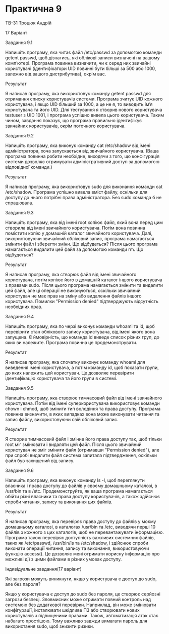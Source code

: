 # Практична 9
ТВ-31 Троцюк Андрій

17 Варіант

Завдання 9.1

 Напишіть програму, яка читає файл /etc/passwd за допомогою команди getent passwd, щоб дізнатись, які облікові записи визначені на вашому комп’ютері.
 Програма повинна визначити, чи є серед них звичайні користувачі (ідентифікатори UID повинні бути більші за 500 або 1000, залежно від вашого дистрибутива), окрім вас.

Результат

Я написав програму, яка використовує команду getent passwd для отримання списку користувачів системи. Програма зчитує UID кожного користувача, і якщо UID більший за 1000, а це не я, то виводить ім’я користувача та його UID. Для тестування я створив нового користувача testuser з UID 1001, і програма успішно вивела цього користувача. Таким чином, завдання показує, що програма правильно ідентифікує звичайних користувачів, окрім поточного користувача.

Завдання 9.2

 Напишіть програму, яка виконує команду cat /etc/shadow від імені адміністратора, хоча запускається від звичайного користувача.
 (Ваша програма повинна робити необхідне, виходячи з того, що конфігурація системи дозволяє отримувати адміністративний доступ за допомогою відповідної команди.)

Результат

Я написав програму, яка використовує sudo для виконання команди cat /etc/shadow. Програма успішно вивела вміст файлу, оскільки для доступу до нього потрібні права адміністратора. Без sudo команда б не спрацювала.

Завдання 9.3

 Напишіть програму, яка від імені root копіює файл, який вона перед цим створила від імені звичайного користувача. Потім вона повинна помістити копію у домашній каталог звичайного користувача.
 Далі, використовуючи звичайний обліковий запис, програма намагається змінити файл і зберегти зміни. Що відбудеться?
 Після цього програма намагається видалити цей файл за допомогою команди rm. Що відбудеться?

Результат

Я написав програму, яка створює файл від імені звичайного користувача, потім копіює його в домашній каталог іншого користувача з правами sudo. Після цього програма намагається змінити та видалити цей файл, але ці операції не виконуються, оскільки звичайний користувач не має прав на зміну або видалення файлів іншого користувача. Помилки "Permission denied" підтверджують відсутність необхідних прав.

Завдання 9.4

 Напишіть програму, яка по черзі виконує команди whoami та id, щоб перевірити стан облікового запису користувача, від імені якого вона запущена.
 Є ймовірність, що команда id виведе список різних груп, до яких ви належите. Програма повинна це продемонструвати.

Результат

Я написав програму, яка спочатку виконує команду whoami для виведення імені користувача, а потім команду id, щоб показати групи, до яких належить цей користувач. Це дозволяє перевірити ідентифікацію користувача та його групи в системі.

Завдання 9.5

 Напишіть програму, яка створює тимчасовий файл від імені звичайного користувача. Потім від імені суперкористувача використовує команди chown і chmod, щоб змінити тип володіння та права доступу.
 Програма повинна визначити, в яких випадках вона може виконувати читання та запис файлу, використовуючи свій обліковий запис.

Результат

Я створив тимчасовий файл і змінив його права доступу так, щоб тільки root міг змінювати і видаляти цей файл. Після цього звичайний користувач не зміг змінити файл (отримавши "Permission denied"), але при спробі видалити файл система запитала підтвердження, оскільки файл був захищений від запису.

Завдання 9.6

 Напишіть програму, яка виконує команду ls -l, щоб переглянути власника і права доступу до файлів у своєму домашньому каталозі, в /usr/bin та в /etc.
 Продемонструйте, як ваша програма намагається обійти різні власники та права доступу користувачів, а також здійснює спроби читання, запису та виконання цих файлів.

Результат

Я написав програму, яка перевіряє права доступу до файлів у моєму домашньому каталозі, в каталогах /usr/bin та /etc, виводячи перші 10 файлів з кожного з цих каталогів, щоб не перевантажувати інформацією. Програма також перевіряє доступність важливих системних файлів, таких як /etc/passwd, /usr/bin/ls та /etc/shadow, і здійснює спроби виконати операції читання, запису та виконання, використовуючи функцію access(). Це дозволяє мені отримати корисну інформацію про можливі дії з цими файлами в різних умовах доступу.

Індивідуальне завдання(17 варіант)

Які загрози можуть виникнути, якщо у користувача є доступ до sudo, але без пароля?

Якщо у користувача є доступ до sudo без пароля, це створює серйозні загрози безпеці. Зловмисник може отримати повний контроль над системою без додаткової перевірки. Наприклад, він може змінювати конфігурації, інсталювати шкідливе ПЗ або створювати нових користувачів з підвищеними правами. Також, автоматизація атак стає набагато простішою. Тому важливо завжди вимагати пароль для використання sudo, щоб знизити ризики.

